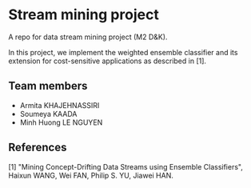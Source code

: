 # Stream mining project
A repo for data stream mining project (M2 D&amp;K).

In this project, we implement the weighted ensemble classifier and its extension 
for cost-sensitive applications as described in [1].

## Team members
- Armita KHAJEHNASSIRI
- Soumeya KAADA
- Minh Huong LE NGUYEN

## References
[1] "Mining Concept-Drifting Data Streams using Ensemble Classifiers", 
Haixun WANG, Wei FAN, Philip S. YU, Jiawei HAN. 